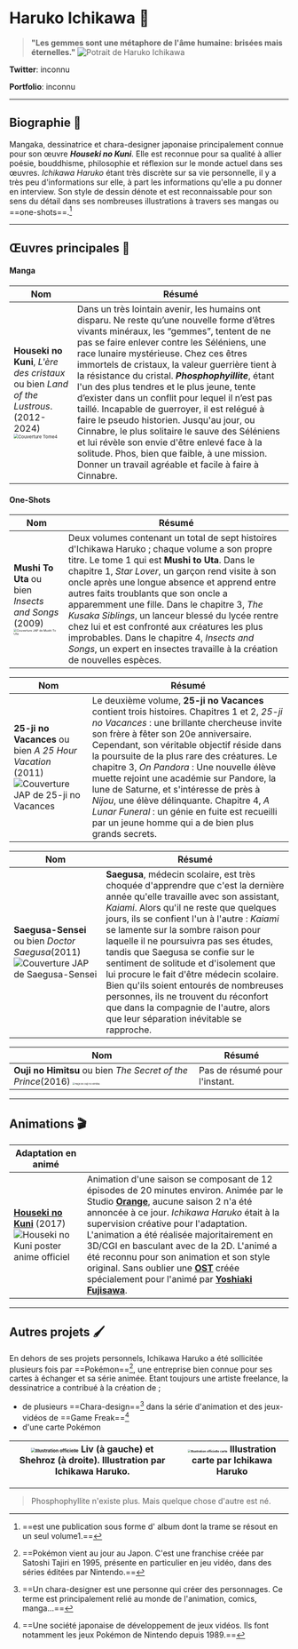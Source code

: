 #                         Haruko Ichikawa :crossed_flags:

> **"Les gemmes sont une métaphore de l'âme humaine: brisées mais éternelles."** ![Potrait de Haruko Ichikawa](https://archives.bulbagarden.net/media/upload/f/fd/Haruko_Ichikawa.png)  



**Twitter**: inconnu 

**Portfolio**: inconnu

<!--Fait sur Typora-->

--------------------------------

## Biographie :bookmark_tabs:

Mangaka, dessinatrice et chara-designer japonaise principalement connue pour son œuvre **_Houseki no Kuni_**. Elle est reconnue pour sa qualité à allier poésie, bouddhisme, philosophie et réflexion sur le monde actuel dans ses œuvres. _Ichikawa Haruko_ étant très discrète sur sa vie personnelle, il y a très peu d'informations sur elle, à part les informations qu'elle a pu donner en interview. Son style de dessin dénote et est reconnaissable pour son sens du détail dans ses nombreuses illustrations à travers ses mangas ou ==one-shots==.[^1]

----------------------

## Œuvres principales :art: 

#### Manga

| Nom                                                          | Résumé                                                       |
| ------------------------------------------------------------ | ------------------------------------------------------------ |
| **Houseki no Kuni**, _L'ère des cristaux_ ou bien _Land of the Lustrous_.  (2012-2024)   <img src="https://i.pinimg.com/originals/ae/4e/08/ae4e085fb63ed411c5cc654c1763dbd3.jpg" alt="Couverture Tome4" style="zoom: 50%;" /> | Dans un très lointain avenir, les humains ont disparu. Ne reste qu’une nouvelle forme d’êtres vivants minéraux, les “gemmes”, tentent de ne pas se faire enlever contre les Séléniens, une race lunaire mystérieuse. Chez ces êtres immortels de cristaux, la valeur guerrière tient à la résistance du cristal. **_Phosphophyillite_**, étant l'un des plus tendres et le plus jeune, tente d’exister dans un conflit pour lequel il n’est pas taillé. Incapable de guerroyer, il est relégué à faire le pseudo historien. Jusqu'au jour, ou Cinnabre, le plus solitaire le sauve des Séléniens et lui révèle son envie d'être enlevé face à la solitude. Phos, bien que faible, à une mission. Donner un travail agréable et facile à faire à Cinnabre. |

#### One-Shots

| Nom                                                          | Résumé                                                       |
| ------------------------------------------------------------ | ------------------------------------------------------------ |
| **Mushi To Uta** ou bien _Insects and Songs_ (2009) <img src="https://static.wikia.nocookie.net/houseki-no-kuni/images/f/f8/Sakuhinshuu_1.jpg/revision/latest/scale-to-width-down/1000?cb=20200529045045" alt="Couverture  JAP de Mushi To Uta" style="zoom: 33%;" /> | Deux volumes contenant un total de sept histoires d'Ichikawa Haruko ; chaque volume a son propre titre. Le tome 1 qui est **Mushi to Uta**. Dans le chapitre 1, _Star Lover_, un garçon rend visite à son oncle après une longue absence et apprend entre autres faits troublants que son oncle a apparemment une fille. Dans le chapitre 3, _The Kusaka Siblings_, un lanceur blessé du lycée rentre chez lui et est confronté aux créatures les plus improbables. Dans le chapitre 4, _Insects and Songs_, un expert en insectes travaille à la création de nouvelles espèces. |

| Nom                                                          | Résumé                                                       |
| ------------------------------------------------------------ | ------------------------------------------------------------ |
| **25-ji no Vacances** ou bien _A 25 Hour Vacation_ (2011) ![Couverture JAP de 25-ji no Vacances](https://static.wikia.nocookie.net/houseki-no-kuni/images/a/a5/Saku02.png/revision/latest?cb=20191115140819) | Le deuxième volume, **25-ji no Vacances** contient trois histoires. Chapitres 1 et 2, _25-ji no Vacances_ : une brillante chercheuse invite son frère à fêter son 20e anniversaire. Cependant, son véritable objectif réside dans la poursuite de la plus rare des créatures. Le chapitre 3, _On Pandora_ : Une nouvelle élève muette rejoint une académie sur Pandore, la lune de Saturne, et s'intéresse de près à _Nijou_, une élève délinquante. Chapitre 4, _A Lunar Funeral_ : un génie en fuite est recueilli par un jeune homme qui a de bien plus grands secrets. |

| Nom                                                          | Résumé                                                       |
| ------------------------------------------------------------ | ------------------------------------------------------------ |
| **Saegusa-Sensei** ou bien _Doctor Saegusa_(2011) ![Couverture JAP de Saegusa-Sensei](https://static.wikia.nocookie.net/houseki-no-kuni/images/3/33/Saegusa.jpg/revision/latest?cb=20230318013851) | **Saegusa**, médecin scolaire, est très choquée d'apprendre que c'est la dernière année qu'elle travaille avec son assistant, _Kaiami_. Alors qu'il ne reste que quelques jours, ils se confient l'un à l'autre : _Kaiami_ se lamente sur la sombre raison pour laquelle il ne poursuivra pas ses études, tandis que Saegusa se confie sur le sentiment de solitude et d'isolement que lui procure le fait d'être médecin scolaire. Bien qu'ils soient entourés de nombreuses personnes, ils ne trouvent du réconfort que dans la compagnie de l'autre, alors que leur séparation inévitable se rapproche. |

| Nom                                                          | Résumé                        |
| ------------------------------------------------------------ | ----------------------------- |
| **Ouji no Himitsu** ou bien _The Secret of the Prince_(2016)                         <img src="https://static.wikia.nocookie.net/houseki-no-kuni/images/9/90/The_Secret_Of_the_Prince.png/revision/latest/scale-to-width-down/1000?cb=20240717181626" alt="Page de Ouji no Himitsu" style="zoom: 25%;" /> | Pas de résumé pour l'instant. |

-------------------

## Animations :clapper:

| Adaptation en animé                                          |                                                              |
| ------------------------------------------------------------ | ------------------------------------------------------------ |
| **[Houseki no Kuni](https://youtu.be/nZF4fJrPMC8?si=EOS3A0-LlVLsyK-r)** (2017) ![Houseki no Kuni poster anime officiel](https://c1.staticflickr.com/5/4393/35923481994_cb2e08f6e5_b.jpg) | Animation d'une saison se composant de 12 épisodes de 20 minutes environ. Animée par le Studio **[Orange](https://houseki-no-kuni.fandom.com/wiki/Studio_Orange)**, aucune saison 2 n'a été annoncée à ce jour. _Ichikawa Haruko_ était à la supervision créative pour l'adaptation. L'animation a été réalisée majoritairement en 3D/CGI en basculant avec de la 2D. L'animé a été reconnu pour son animation et son style original. Sans oublier une **[OST](https://youtu.be/prUmZ7KOBDw?si=IEQ4_rcY-qQ8oWZ7)** créée spécialement pour l'animé par **[Yoshiaki Fujisawa](https://myanimelist.net/people/21505/Yoshiaki_Fujisawa)**. |

<!--Liens qui amène au trailer, aux ost, au profil wiki du studio et du profil du compositeur-->

------------------------------

## Autres projets :paintbrush:

En dehors de ses projets personnels, Ichikawa Haruko a été sollicitée plusieurs fois par ==Pokémon==[^2], une entreprise bien connue pour ses cartes à échanger et sa série animée. Etant toujours une artiste freelance, la dessinatrice a contribué à la création de ;

- de plusieurs ==Chara-design==[^3] dans la série d'animation et des jeux-vidéos de ==Game Freak==[^4]
- d'une carte Pokémon 

| <img src="https://static.wikia.nocookie.net/houseki-no-kuni/images/2/27/EHX7aPeX0AA8iXX.jpg/revision/latest/scale-to-width-down/1000?cb=20191116010626" alt="Illustration officielle" style="zoom: 50%;" /> Liv (à gauche) et Shehroz (à droite). Illustration par Ichikawa Haruko. | <img src="https://static.wikia.nocookie.net/houseki-no-kuni/images/7/72/Haruko_ichikawa_diancie_pokemon_card_jp.jpg/revision/latest?cb=20230409231101" alt="Illustration officielle carte" style="zoom: 33%;" /> Illustration carte par Ichikawa Haruko |
| ------------------------------------------------------------ | ------------------------------------------------------------ |

-----------------------

[^1]: ==est une publication sous forme d' album dont la trame se résout en un seul volume1.==
[^2]: ==Pokémon vient au jour au Japon. C'est une franchise créée par Satoshi Tajiri en 1995, présente en particulier en jeu vidéo, dans des séries éditées par Nintendo.==
[^3]: ==Un chara-designer est une personne qui créer des personnages. Ce terme est principalement relié au monde de l'animation, comics, manga...==  

[^4]: ==Une société japonaise de développement de jeux vidéos. Ils font notamment les jeux Pokémon de Nintendo depuis 1989.==

> Phosphophyllite n'existe plus. Mais quelque chose d'autre est né.





























